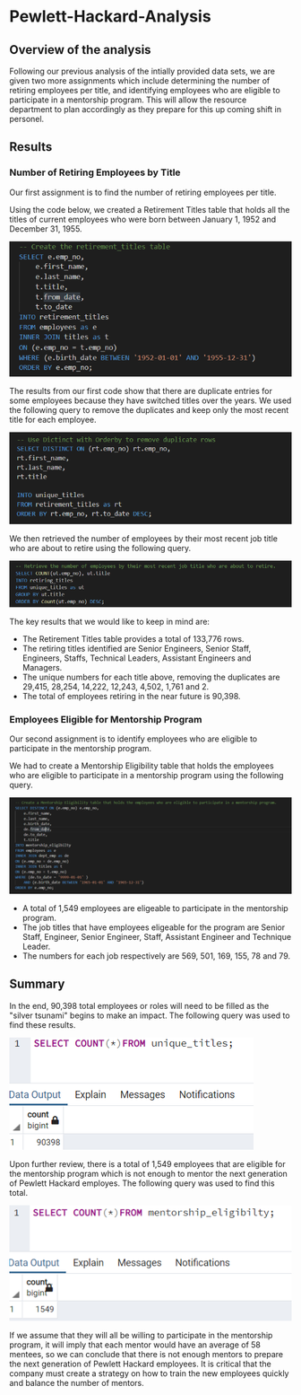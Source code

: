 # Pewlett-Hackard-Analysis

## Overview of the analysis

Following our previous analysis of the intially provided data sets, we are given two more assignments which include determining the number of retiring employees per title, and identifying employees who are eligible to participate in a mentorship program. This will allow the resource department to plan accordingly as they prepare for this up coming shift in personel. 

## Results

### Number of Retiring Employees by Title

Our first assignment is to find the number of retiring employees per title. 

Using the code below, we created a Retirement Titles table that holds all the titles of current employees who were born between January 1, 1952 and December 31, 1955.

![](Queries/Capture1.PNG)

The results from our first code show that there are duplicate entries for some employees because they have switched titles over the years. We used the following query to remove the duplicates and keep only the most recent title for each employee. 

![](Queries/Capture2.PNG)

We then retrieved the number of employees by their most recent job title who are about to retire using the following query. 

![](Queries/Capture3.PNG)

The key results that we would like to keep in mind are: 

- The Retirement Titles table provides a total of 133,776 rows.
- The retiring titles identified are Senior Engineers, Senior Staff, Engineers, Staffs, Technical Leaders, Assistant Engineers and Managers.
- The unique numbers for each title above, removing the duplicates are 29,415, 28,254, 14,222, 12,243, 4,502, 1,761 and 2.
- The total of employees retiring in the near future is 90,398. 

### Employees Eligible for Mentorship Program

Our second assignment is to identify employees who are eligible to participate in the mentorship program. 

We had to create a Mentorship Eligibility table that holds the employees who are eligible to participate in a mentorship program using the following query. 

![](Queries/Capture4.PNG)

 - A total of 1,549 employees are eligeable to participate in the mentorship program. 
 - The job titles that have employees eligeable for the program are Senior Staff, Engineer, Senior Engineer, Staff, Assistant Engineer and Technique Leader. 
 - The numbers for each job respectively are 569, 501, 169, 155, 78 and 79.

## Summary 

In the end, 90,398 total employees or roles will need to be filled as the "silver tsunami" begins to make an impact. The following query was used to find these results.

![](Queries/Capture5.PNG)

Upon further review, there is a total of 1,549 employees that are eligible for the mentorship program which is not enough to mentor the next generation of Pewlett Hackard employes. The following query was used to find this total. 

![](Queries/Capture6.PNG)

If we assume that they will all be willing to participate in the mentorship program, it will imply that each mentor would have an average of 58 mentees, so we can conclude that there is not enough mentors to prepare the next generation of Pewlett Hackard employees. It is critical that the company must create a strategy on how to train the new employees quickly and balance the number of mentors.







